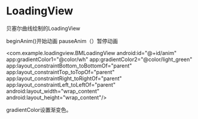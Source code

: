 # LoadingView
贝塞尔曲线绘制的LoadingView

beginAnim()开始动画
pauseAnim（）暂停动画

 <com.example.loadingview.BMLoadingView
        android:id="@+id/anim"
        app:gradientColor1="@color/wh"
        app:gradientColor2="@color/light_green"
        app:layout_constraintBottom_toBottomOf="parent"
        app:layout_constraintTop_toTopOf="parent"
        app:layout_constraintRight_toRightOf="parent"
        app:layout_constraintLeft_toLeftOf="parent"
        android:layout_width="wrap_content"
        android:layout_height="wrap_content"/>


gradientColor设置渐变色。
